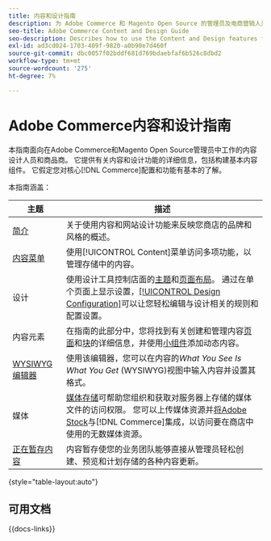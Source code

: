 ```yaml
---
title: 内容和设计指南
description: 为 Adobe Commerce 和 Magento Open Source 的管理员及电商营销人员提供的关于内容和设计功能的综合信息。
seo-title: Adobe Commerce Content and Design Guide
seo-description: Describes how to use the Content and Design features for Adobe Commerce and Magento Open Source.
exl-id: ad3cd024-1703-409f-9820-a0b90e7d460f
source-git-commit: dbc0057f02bddf681d769bdaebfaf6b526c8dbd2
workflow-type: tm+mt
source-wordcount: '275'
ht-degree: 7%

---
```


# Adobe Commerce内容和设计指南

本指南面向在Adobe Commerce和Magento Open Source管理员中工作的内容设计人员和商品商。 它提供有关内容和设计功能的详细信息，包括构建基本内容组件。 它假定您对核心[!DNL Commerce]配置和功能有基本的了解。

本指南涵盖：

| 主题 | 描述 |
| ------- | ----------- |
| [简介](introduction.md) | 关于使用内容和网站设计功能来反映您商店的品牌和风格的概述。 |
| [内容菜单](content-menu.md) | 使用[!UICONTROL Content]菜单访问多项功能，以管理存储中的内容。 |
| 设计 | 使用设计工具控制店面的[主题](themes.md)和[页面布局](page-layout.md)。 通过在单个页面上显示设置，[[!UICONTROL Design Configuration]](configuration.md)可以让您轻松编辑与设计相关的规则和配置设置。 |
| 内容元素 | 在指南的此部分中，您将找到有关创建和管理内容[页面](pages.md)和[块](blocks.md)的详细信息，并使用[小组件](widgets.md)添加动态内容。 |
| [WYSIWYG编辑器](editor.md) | 使用该编辑器，您可以在内容的&#x200B;_What You See Is What You Get_ (WYSIWYG)视图中输入内容并设置其格式。 |
| 媒体 | [媒体存储](media-storage.md)可帮助您组织和获取对服务器上存储的媒体文件的访问权限。 您可以上传媒体资源并[将Adobe Stock](adobe-stock.md)与[!DNL Commerce]集成，以访问要在商店中使用的无数媒体资源。 |
| [正在暂存内容](content-staging.md) | 内容暂存使您的业务团队能够直接从管理员轻松创建、预览和计划存储的各种内容更新。 |

{style="table-layout:auto"}

## 可用文档

{{docs-links}}
